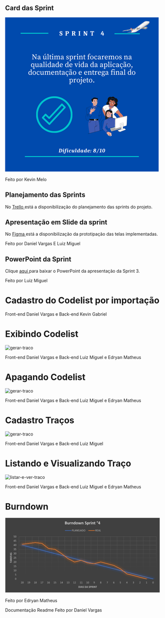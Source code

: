## Card das Sprint
  ![card_4](https://github.com/Salitop/HandbookPlane_4ADS-A/blob/Sprint-1/Doc/Cards/Card_4.png)

Feito por Kevin Melo

## Planejamento das Sprints
No <a href='https://trello.com/b/n0Ky9r1p/api-4sem'> Trello </a>
está a disponibilização do planejamento das sprints do projeto.

## Apresentação em Slide da sprint
No <a href='https://www.figma.com/file/KNN1fCOdvzGhXHruUsJOYl/HandBookPlane?node-id=0%3A1'> Figma </a>
está a disponibilização da prototipação das telas implementadas.

Feito por Daniel Vargas E Luiz Miguel

## PowerPoint da Sprint
Clique <a href='https://github.com/Salitop/HandbookPlane_4ADS-A/blob/Sprint-3/Doc/Apresentação/ApresentacaoSprint3-HBP.pptx'> aqui </a>
para baixar o PowerPoint da apresentação da Sprint 3.

Feito por Luiz Miguel

# Cadastro do Codelist por importação


Front-end Daniel Vargas e Back-end Kevin Gabriel

# Exibindo Codelist

![gerar-traco](https://media2.giphy.com/media/TptiE2q4LXzpt8aTPf/giphy.gif?cid=790b76113211abe1dd1ce8d68f5a488f0d17c5078050aa9f&rid=giphy.gif&ct=g)

Front-end Daniel Vargas e Back-end Luiz Miguel e Edryan Matheus

# Apagando Codelist

![gerar-traco](https://media2.giphy.com/media/TptiE2q4LXzpt8aTPf/giphy.gif?cid=790b76113211abe1dd1ce8d68f5a488f0d17c5078050aa9f&rid=giphy.gif&ct=g)

Front-end Daniel Vargas e Back-end Luiz Miguel e Edryan Matheus

# Cadastro Traços

![gerar-traco](https://giphy.com/gifs/I2WaEzFx2wHC9HlkH4)

Front-end Daniel Vargas e Back-end Luiz Miguel 

# Listando e Visualizando Traço

![listar-e-ver-traco](https://media4.giphy.com/media/GgrYOQZTyTLV8k8B9E/giphy.gif)

Front-end Daniel Vargas e Back-end Luiz Miguel e Edryan Matheus

# Burndown
![burndown-sprint3](https://github.com/Salitop/HandbookPlane_4ADS-A/blob/Sprint-4/Doc/Burndown/BURNDOWN_SPRINT_4.png)

Feito por Edryan Matheus

Documentação Readme Feito por Daniel Vargas
